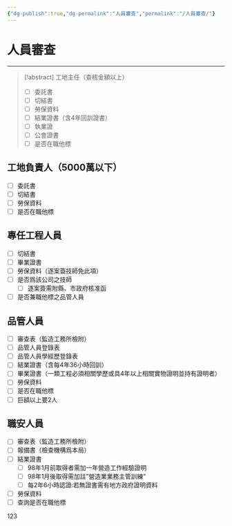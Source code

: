 ```yaml
---
{"dg-publish":true,"dg-permalink":"人員審查","permalink":"/人員審查/"}
---
```


# 人員審查
---
>[!abstract] 工地主任（查核金額以上）
> - [ ] 委託書
> - [ ] 切結書
> - [ ] 勞保資料
> - [ ] 結業證書（含4年回訓證書）
> - [ ] 執業證
> - [ ] 公會證書
> - [ ] 是否在職他標
## 工地負責人（5000萬以下）
- [ ]  委託書
- [ ] 切結書
- [ ] 勞保資料
- [ ] 是否在職他標
## 專任工程人員
- [ ] 切結書
- [ ] 畢業證書
- [ ] 勞保資料（逐案簽技師免此項）
- [ ] 是否爲該公司之技師
	- [ ] 逐案簽需附縣、市政府核准函
- [ ] 是否兼職他標之品管人員
## 品管人員
- [ ] 審查表（監造工務所檢附）
- [ ] 品管人員登錄表
- [ ] 品管人員學經歷登錄表
- [ ] 結業證書（含每4年36小時回訓）
- [ ] 畢業證書（一類工程必須相關學歷或具4年以上相關實物證明並持有證明者）
- [ ] 勞保資料
- [ ] 是否在職他標
- [ ] 巨額以上要2人
## 職安人員
- [ ] 審查表（監造工務所檢附）
- [ ] 報備書（檢查機構爲本局）
- [ ] 結業證書
	- [ ] 98年1月前取得者需加一年營造工作經驗證明
	- [ ] 98年1月後取得需加註”營造業業務主管訓練”
	- [ ] 每2年6小時認證:若無證書需有地方政府證明資料
- [ ] 勞保資料
- [ ] 查詢是否在職他標

123